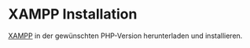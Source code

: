 # XAMPP Installation
[XAMPP](https://www.apachefriends.org/de/download.html) in der gewünschten PHP-Version herunterladen und installieren.
